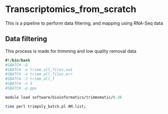 # Transcriptomics_from_scratch
This is a pipeline to perform data filtering, and mapping using RNA-Seq data

## Data filtering
This process is made for trimming and low quality removal data

```perl
#!/bin/bash
#SBATCH -D .
#SBATCH -o trimm_all_files.out
#SBATCH -e trimm_all_files.err
#SBATCH -J trimm_all_f
#SBATCH -n 3
#SBATCH -p gpu

module load software/bioinformatics/trimmomatic/0.36

time perl trimpoly_batch.pl AM.list;
```

